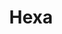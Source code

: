 ---
title: Hexa
date: 
draft: false

# descripcion
description : Argolla de plata pasante cierre italiano

materials: Plata 925

color: Plateado

dimensions: 2,5cm

code: 01-11-0476

type: "Aros"

categories: []

price: $4.750,00

price_eftvo: $4.040,00

# Images
# first image will be shown in the product page
images:
  # - image: "images/path_to_image"
  # La ubicacion de las imagenes es imagenes/Aros/Aros.Argollas/01-11-0476-hexa
  - image: "./images/aros/argollas/01-11-0476_a.JPG"
  - image: "./images/aros/argollas/01-11-0476_b.JPG"
  - image: "./images/aros/argollas/01-11-0476_c.jpg"
  - image: "./images/aros/argollas/01-11-0476_d.jpg"
---